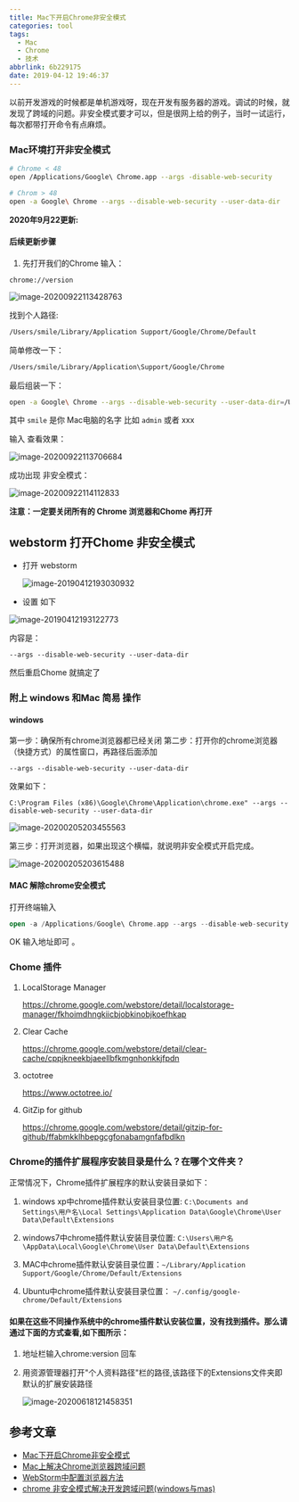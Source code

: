 ```yaml
---
title: Mac下开启Chrome非安全模式
categories: tool
tags:
  - Mac
  - Chrome
  - 技术
abbrlink: 6b229175
date: 2019-04-12 19:46:37
---
```


以前开发游戏的时候都是单机游戏呀，现在开发有服务器的游戏。调试的时候，就发现了跨域的问题。非安全模式要才可以，但是很网上给的例子，当时一试运行，每次都带打开命令有点麻烦。                                                                                                                                                                       

<!-- more -->

### Mac环境打开非安全模式

```bash
# Chrome < 48
open /Applications/Google\ Chrome.app --args -disable-web-security

# Chrom > 48
open -a Google\ Chrome --args --disable-web-security --user-data-dir
```



**2020年9月22更新:**

#### 后续更新步骤

1. 先打开我们的Chrome 输入：

```
chrome://version
```

![image-20200922113428763](Mac下开启Chrome非安全模式/image-20200922113428763.png)

找到个人路径:

```bash
/Users/smile/Library/Application Support/Google/Chrome/Default
```

简单修改一下：

```bash
/Users/smile/Library/Application\Support/Google/Chrome
```

最后组装一下：

```bash
open -a Google\ Chrome --args --disable-web-security --user-data-dir=/Users/smile/Library/Application\Support/Google/Chrome
```

其中 `smile` 是你 Mac电脑的名字 比如 `admin` 或者 xxx

输入 查看效果：

![image-20200922113706684](Mac下开启Chrome非安全模式/image-20200922113706684.png)

成功出现 非安全模式：

![image-20200922114112833](Mac下开启Chrome非安全模式/image-20200922114112833.png)



**注意：一定要关闭所有的 Chrome 浏览器和Chome 再打开**



## webstorm  打开Chome 非安全模式

- 打开 webstorm

  ![image-20190412193030932](Mac下开启Chrome非安全模式/image-20190412193030932.png)

- 设置 如下 

![image-20190412193122773](Mac下开启Chrome非安全模式/image-20190412193122773.png)



内容是：

```
--args --disable-web-security --user-data-dir 
```

然后重启Chome  就搞定了



### 附上 windows 和Mac 简易 操作

#### windows

第一步：确保所有chrome浏览器都已经关闭
第二步：打开你的chrome浏览器（快捷方式）的属性窗口，再路径后面添加

```shell
--args --disable-web-security --user-data-dir
```

效果如下：

```
C:\Program Files (x86)\Google\Chrome\Application\chrome.exe" --args --disable-web-security --user-data-dir
```

![image-20200205203455563](Mac下开启Chrome非安全模式/image-20200205203455563.png)

第三步：打开浏览器，如果出现这个横幅，就说明非安全模式开启完成。

![image-20200205203615488](Mac下开启Chrome非安全模式/image-20200205203615488.png)

#### MAC 解除chrome安全模式

打开终端输入



```kotlin
open -a /Applications/Google\ Chrome.app --args --disable-web-security --user-data-dir
```

OK  输入地址即可 。

### Chome 插件

1. LocalStorage Manager

   https://chrome.google.com/webstore/detail/localstorage-manager/fkhoimdhngkiicbjobkinobjkoefhkap

2. Clear Cache

   https://chrome.google.com/webstore/detail/clear-cache/cppjkneekbjaeellbfkmgnhonkkjfpdn

3. octotree

   https://www.octotree.io/

4. GitZip for github

   https://chrome.google.com/webstore/detail/gitzip-for-github/ffabmkklhbepgcgfonabamgnfafbdlkn

### Chrome的插件扩展程序安装目录是什么？在哪个文件夹？

正常情况下，Chrome插件扩展程序的默认安装目录如下：

1. windows xp中chrome插件默认安装目录位置:  `C:\Documents and Settings\用户名\Local Settings\Application Data\Google\Chrome\User Data\Default\Extensions`

2. windows7中chrome插件默认安装目录位置:  `C:\Users\用户名\AppData\Local\Google\Chrome\User Data\Default\Extensions`

3. MAC中chrome插件默认安装目录位置：`~/Library/Application Support/Google/Chrome/Default/Extensions`

4. Ubuntu中chrome插件默认安装目录位置：      `~/.config/google-chrome/Default/Extensions`

#### 如果在这些不同操作系统中的chrome插件默认安装位置，没有找到插件。那么请通过下面的方式查看,如下图所示：

1. 地址栏输入chrome:version 回车

2. 用资源管理器打开"个人资料路径"栏的路径,该路径下的Extensions文件夹即默认的扩展安装路径

   ![image-20200618121458351](Mac下开启Chrome非安全模式/image-20200618121458351.png)

## 参考文章

- [Mac下开启Chrome非安全模式](https://github.com/callmelaoda/communicate/issues/8)
- [Mac上解决Chrome浏览器跨域问题](https://www.jianshu.com/p/2db73311fcbe)
- [WebStorm中配置浏览器方法](https://blog.csdn.net/fd214333890/article/details/39401677)
- [chrome 非安全模式解决开发跨域问题(windows与mas)](https://www.jianshu.com/p/935a37d9af8b)